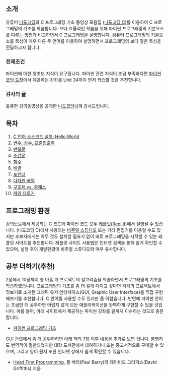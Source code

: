 ## 소개

유튜버 [나도코딩](https://www.youtube.com/channel/UC7iAOLiALt2rtMVAWWl4pnw)의 
C 프로그래밍 기초 동영상 모음집 
[(나도코딩 C)](https://www.youtube.com/watch?v=dEykoFZkf5Y&list=PLMsa_0kAjjrdiwQykI8eb3H4IRxLTqCnP&ab_channel=%EB%82%98%EB%8F%84%EC%BD%94%EB%94%A9)를 
이용하여 C 프로그래밍의 기초를 학습합니다. 
보다 효율적인 학습을 위해 파이썬 프로그래밍의 기본요소를 다루는 방법과 비교하면서 C 프로그래밍을 설명합니다.
컴퓨터 프로그래밍의 기본요소를 특성이 매우 다른 두 언어를 이용하여 설명하면서 프로그래밍의 보다 깊은 특성을 전달하고자 합니다.

### 전제조건

파이썬에 대한 왕초보 지식이 요구됩니다.
파이썬 관련 지식이 조금 부족하다면
[파이썬 코딩 도장](https://dojang.io/course/view.php?id=7)에서 
제공하는 강좌를 Unit 34까지 먼저 학습할 것을 추천합니다. 

### 감사의 글

훌륭한 강의동영상을 공개한 
[나도코딩](https://www.youtube.com/channel/UC7iAOLiALt2rtMVAWWl4pnw)님께 
감사드립니다.

## 목차

1. [C 언어 소스코드 실행: Hello World](./notebooks/01-HelloWorld.html)
1. [변수, 상수, 표준입출력](./notebooks/02-Variables-Constants-stdio.html)
1. [반복문](./notebooks/03-Iterations.html)
1. [조건문](./notebooks/04-Conditionals.html)
1. [함수](./notebooks/05-Functions.html)
1. [배열](./notebooks/06-Arrays.html)
1. [포인터](./notebooks/07-Pointers.html)
1. [다차원 배열](./notebooks/08-Multidimensional-arrays.html)
1. [구조체 vs. 클래스](./notebooks/09-Struct-vs-Class.html)
1. [파일 다루기](./notebooks/10-Files.html)

## 프로그래밍 환경

강의노트에서 제공되는 C 코드와 파이썬 코드 모두 [레플릿(Repl.it)](https://repl.it/)에서 실행될 수 있습니다.
(나도코딩 C)에서 사용되는 [비주얼 스튜디오](https://visualstudio.microsoft.com/ko/downloads/)
또는 기타 편집기를 이용할 수도 있지만 초보자에게는 아무 것도 설치할 필요가 없이 
바로 프로그래밍을 시작할 수 있는 레플릿 사이트를 추천합니다. 
레플릿 사이트 사용법은 인터넷 검색을 통해 쉽게 확인할 수 있으며, 실행 후의 개발환경이 비주얼 스튜디오와 매우 유사합니다. 

## 공부 더하기(추천)

2장에서 10장까지 총 아홉 개 프로젝트의 알고리즘을 학습하면서 프로그래밍의 기초를 학습하였습니다. 
프로그래밍의 기초를 좀 더 깊게 다지고 싶다면 각각의 프로젝트에서 맛보기로 소개된 
그래픽 유저 인터페이스(GUI, Graphic User Interface)를 직접 구현해보기를 추천합니다. 
C 언어를 사용할 수도 있지만 좀 어렵습니다.
반면에 파이썬 언어는 조금만 더 공부하면 어렵지 않게 모든 애플리케이션을 완벽하게 구현할 수 있을 것입니다.
예를 들어, 아래 사이트에서 제공하는 파이썬 강좌를 끝까지 이수하는 것으로 충분합니다.

* [파이썬 프로그래밍 기초](https://formal.hknu.ac.kr/ProgInPython/)

GUI 관련해서 좀 더 공부하려면 아래 책의 7장 이후 내용을 추가로 보면 됩니다. 
불행히도 번역책이 절판되었지만 대학 도서관에서 대여하거나 또는 중고서적으로 구매할 수 있으며,
그리고 영어 원서 또한 인터넷 상에서 쉽게 확인할 수 있습니다.

* [Head First Programming](https://www.hanbit.co.kr/store/books/look.php?p_code=B3578815816), 
    폴 베리(Paul Barry)와 데이비드 그리피스(David Griffiths) 지음
